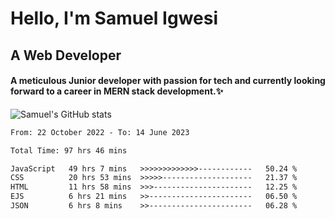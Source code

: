 # Hello, I'm Samuel Igwesi
## A Web Developer

#### A meticulous Junior developer with passion for tech and currently looking forward to a career in MERN stack development.:sparkles:


![Samuel's GitHub stats](https://github-readme-stats.vercel.app/api?username=SamuelIgwesi&show_icons=true&theme=radical)

<!--START_SECTION:waka-->

```txt
From: 22 October 2022 - To: 14 June 2023

Total Time: 97 hrs 46 mins

JavaScript   49 hrs 7 mins   >>>>>>>>>>>>>------------   50.24 %
CSS          20 hrs 53 mins  >>>>>--------------------   21.37 %
HTML         11 hrs 58 mins  >>>----------------------   12.25 %
EJS          6 hrs 21 mins   >>-----------------------   06.50 %
JSON         6 hrs 8 mins    >>-----------------------   06.28 %
```

<!--END_SECTION:waka-->
